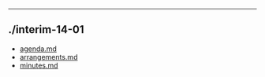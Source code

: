 

---

## ./interim-14-01

- [agenda.md](agenda.md)
- [arrangements.md](arrangements.md)
- [minutes.md](minutes.md)